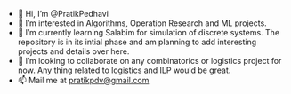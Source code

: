- 👋 Hi, I’m @PratikPedhavi
- 👀 I’m interested in Algorithms, Operation Research and ML projects. 
- 🌱 I’m currently learning Salabim for simulation of discrete systems. The repository is in its intial phase and am planning to add interesting projects and details over here.
- 💞️ I’m looking to collaborate on any combinatorics or logistics project for now. Any thing related to logistics and ILP would be great.
- 📫 Mail me at pratikpdv@gmail.com

<!---
PratikPedhavi/PratikPedhavi is a basic repository because its `README.md` (this file) appears on your GitHub profile. 
You can click the Preview link to take a look at your changes.
--->

